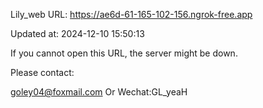 Lily_web URL: https://ae6d-61-165-102-156.ngrok-free.app

Updated at: 2024-12-10 15:50:13

If you cannot open this URL, the server might be down.

Please contact: 

goley04@foxmail.com Or Wechat:GL_yeaH